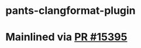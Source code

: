 # pants-clangformat-plugin

# Mainlined via [PR #15395](https://github.com/pantsbuild/pants/pull/15395)
